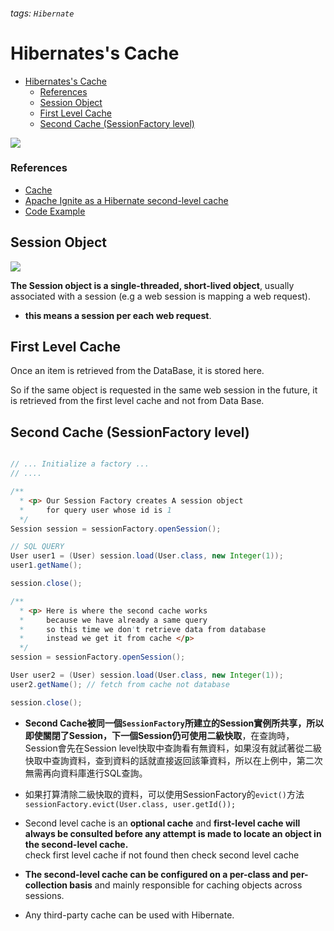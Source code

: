 ###### tags: `Hibernate`
# Hibernates's Cache

- [Hibernates's Cache](#hibernatess-cache)
    - [References](#references)
  - [Session Object](#session-object)
  - [First Level Cache](#first-level-cache)
  - [Second Cache (SessionFactory level)](#second-cache-sessionfactory-level)

![](https://i.imgur.com/Bl0Iffl.png)

### References 
- [Cache](http://jtechies.in/orm-tools/hibernate/hibernate-caching-strategy.php)  
- [Apache Ignite as a Hibernate second-level cache](https://bogdanstirbat.github.io/jekyll/update/2018/08/05/apache-ignite-hibernate-l2-cache.html)  
- [Code Example](https://openhome.cc/Gossip/HibernateGossip/SecondLevelCache.html)    
## Session Object
![](https://i.imgur.com/7MnFOQ2.png)    

**The Session object is a single-threaded, short-lived object**, usually associated with a session (e.g a web session is mapping a web request).         
- **this means a session per each web request**.    

## First Level Cache

Once an item is retrieved from the DataBase, it is stored here.

So if the same object is requested in the same web session in the future, it is retrieved from the first level cache and not from Data Base.

## Second Cache (SessionFactory level)

```java

// ... Initialize a factory ...
// ....

/**
  * <p> Our Session Factory creates A session object 
  *     for query user whose id is 1
  */
Session session = sessionFactory.openSession();

// SQL QUERY
User user1 = (User) session.load(User.class, new Integer(1));
user1.getName();  

session.close();

/**
  * <p> Here is where the second cache works
  *     because we have already a same query
  *     so this time we don't retrieve data from database
  *     instead we get it from cache </p>
  */
session = sessionFactory.openSession();

User user2 = (User) session.load(User.class, new Integer(1));
user2.getName(); // fetch from cache not database

session.close();  
```
- **Second Cache被同一個`SessionFactory`所建立的Session實例所共享，所以即使關閉了Session，下一個Session仍可使用二級快取**，在查詢時，Session會先在Session level快取中查詢看有無資料，如果沒有就試著從二級快取中查詢資料，查到資料的話就直接返回該筆資料，所以在上例中，第二次無需再向資料庫進行SQL查詢。

- 如果打算清除二級快取的資料，可以使用SessionFactory的`evict()`方法
`sessionFactory.evict(User.class, user.getId());`

- Second level cache is an **optional cache** and **first-level cache will always be consulted before any attempt is made to locate an object in the second-level cache.**  
check first level cache if not found then check second level cache 
- **The second-level cache can be configured on a per-class and per-collection basis** and mainly responsible for caching objects across sessions.
- Any third-party cache can be used with Hibernate.  
